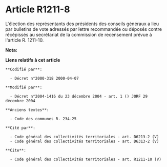 # Article R1211-8

L'élection des représentants des présidents des conseils généraux a lieu par bulletins de vote adressés par lettre
recommandée ou déposés contre récépissés au secrétariat de la commission de recensement prévue à l'article R. 1211-10.

**Nota:**



**Liens relatifs à cet article**

	**Codifié par**:

	  - Décret n°2000-318 2000-04-07

	**Modifié par**:

	  - Décret n°2004-1416 du 23 décembre 2004 - art. 1 () JORF 29 décembre 2004

	**Anciens textes**:

	  - Code des communes R. 234-25

	**Cité par**:

	  - Code général des collectivités territoriales - art. D6213-2 (V)
	  - Code général des collectivités territoriales - art. D6313-2 (V)

	**Cite**:

	  - Code général des collectivités territoriales - art. R1211-10 (V)
